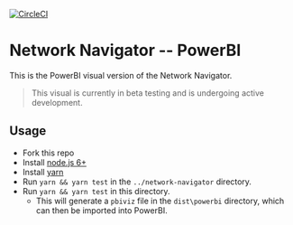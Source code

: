 [![CircleCI](https://circleci.com/gh/Microsoft/PowerBI-visuals-NetworkNavigator/tree/master.svg?style=svg)](https://circleci.com/gh/Microsoft/PowerBI-visuals-NetworkNavigator/tree/master)

# Network Navigator -- PowerBI

This is the PowerBI visual version of the Network Navigator.

> This visual is currently in beta testing and is undergoing active development.

## Usage
* Fork this repo
* Install [node.js 6+](https://nodejs.org)
* Install [yarn](https://yarnpkg.com/)
* Run `yarn && yarn test` in the `../network-navigator` directory.
* Run `yarn && yarn test` in this directory.
    * This will generate a `pbiviz` file in the `dist\powerbi` directory, which can then be imported into PowerBI.
